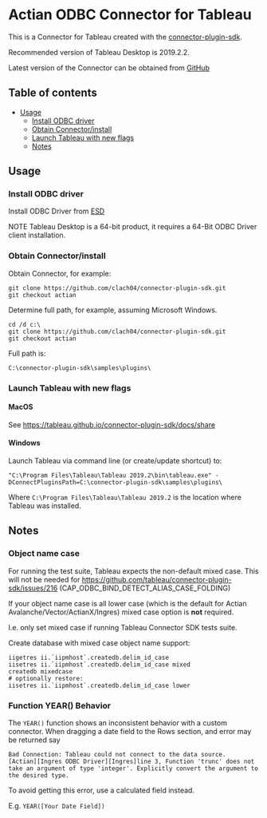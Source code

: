 Actian ODBC Connector for Tableau
=================================

This is a Connector for Tableau created with the [connector-plugin-sdk](https://github.com/tableau/connector-plugin-sdk).

Recommended version of Tableau Desktop is 2019.2.2.

Latest version of the Connector can be obtained from
[GitHub](https://github.com/clach04/connector-plugin-sdk/tree/actian/samples/plugins/actian_odbc)

Table of contents
-----------------

  * [Usage](#usage)
    + [Install ODBC driver](#install-odbc-driver)
    + [Obtain Connector/install](#obtain-connector-install)
    + [Launch Tableau with new flags](#launch-tableau-with-new-flags)
    + [Notes](#notes)


Usage
-----

### Install ODBC driver

Install ODBC Driver from [ESD](https://esd.actian.com/product/Avalanche/Client_Runtime)

NOTE Tableau Desktop is a 64-bit product, it requires a 64-Bit ODBC Driver client installation.

### Obtain Connector/install

Obtain Connector, for example:

    git clone https://github.com/clach04/connector-plugin-sdk.git
    git checkout actian

Determine full path, for example, assuming Microsoft Windows.

    cd /d c:\
    git clone https://github.com/clach04/connector-plugin-sdk.git
    git checkout actian

Full path is:

    C:\connector-plugin-sdk\samples\plugins\

### Launch Tableau with new flags

#### MacOS

See https://tableau.github.io/connector-plugin-sdk/docs/share

#### Windows

Launch Tableau via command line (or create/update shortcut) to:

    "C:\Program Files\Tableau\Tableau 2019.2\bin\tableau.exe" -DConnectPluginsPath=C:\connector-plugin-sdk\samples\plugins\

Where `C:\Program Files\Tableau\Tableau 2019.2` is the location where Tableau was installed.


Notes
-----

### Object name case

For running the test suite, Tableau expects the non-default mixed case. This will not be needed for https://github.com/tableau/connector-plugin-sdk/issues/216 (CAP_ODBC_BIND_DETECT_ALIAS_CASE_FOLDING)

If your object name case is all lower case (which is the default for Actian Avalanche/Vector/ActianX/Ingres) mixed case option is **not** required.

I.e. only set mixed case if running Tableau Connector SDK tests suite.

Create database with mixed case object name support:

    iigetres ii.`iipmhost`.createdb.delim_id_case
    iisetres ii.`iipmhost`.createdb.delim_id_case mixed
    createdb mixedcase
    # optionally restore:
    iisetres ii.`iipmhost`.createdb.delim_id_case lower

### Function YEAR() Behavior

The `YEAR()` function shows an inconsistent behavior with a custom connector. When dragging a date field to the Rows section, and error may be returned say

    Bad Connection: Tableau could not connect to the data source.
    [Actian][Ingres ODBC Driver][Ingres]line 3, Function 'trunc' does not take an argument of type 'integer'. Explicitly convert the argument to the desired type.

To avoid getting this error, use a calculated field instead.

E.g. `YEAR([Your Date Field])`
